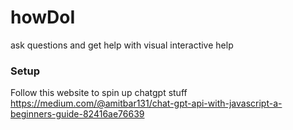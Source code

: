 # howDoI
ask questions and get help with visual interactive help

### Setup
Follow this website to spin up chatgpt stuff
https://medium.com/@amitbar131/chat-gpt-api-with-javascript-a-beginners-guide-82416ae76639
